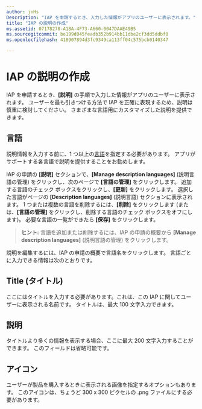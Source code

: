 ```yaml
---
author: jnHs
Description: "IAP を申請するとき、入力した情報がアプリのユーザーに表示されます。"
title: "IAP の説明の作成"
ms.assetid: 07178278-A18A-4F73-A660-0047DAAE49B5
ms.sourcegitcommit: be199d045feadb352b914bb11dbe2cf3dd5ddbf0
ms.openlocfilehash: 418907894d3fc9349ca113ff04c575bcb0140347

---
```


# IAP の説明の作成


IAP を申請するとき、**[説明]** の手順で入力した情報がアプリのユーザーに表示されます。 ユーザーを最も引きつける方法で IAP を正確に表現するため、説明は慎重に検討してください。 さまざまな言語用にカスタマイズした説明を提供できます。

## 言語


説明情報を入力する前に、1 つ以上の[言語](supported-languages.md)を指定する必要があります。 アプリがサポートする各言語で説明を提供することをお勧めします。

IAP の申請の **[説明]** セクションで、**[Manage description languages]** (説明言語の管理) をクリックし、次のページで **[言語の管理]** をクリックします。 追加する言語のチェック ボックスをクリックし、**[更新]** をクリックします。 選択した言語がページの **[Description languages]** (説明言語) セクションに表示されます。 1 つまたは複数の言語を削除するには、**[削除]** をクリックします (または、**[言語の管理]** をクリックし、削除する言語のチェック ボックスをオフにします)。 必要な言語の一覧ができたら **[保存]** をクリックします。

> **ヒント:** 言語を追加または削除するには、IAP の申請の概要から **[Manage description languages]** (説明言語の管理) をクリックします。

説明を編集するには、IAP の申請の概要で言語名をクリックします。 言語ごとに入力できる情報は次のとおりです。

## Title (タイトル)

ここにはタイトルを入力する必要があります。これは、この IAP に関してユーザーに表示される名前です。 タイトルは、最大 100 文字入力できます。

## 説明

タイトルより多くの情報を表示する場合、ここに最大 200 文字入力することができます。 このフィールドは省略可能です。

## アイコン

ユーザーが製品を購入するときに表示される画像を指定するオプションもあります。 このアイコンは、ちょうど 300 x 300 ピクセルの .png ファイルにする必要があります。

 

 







<!--HONumber=Jun16_HO4-->


